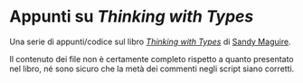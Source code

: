 # Appunti su _Thinking with Types_

Una serie di appunti/codice sul libro [_Thinking with Types_](https://thinkingwithtypes.com/) di [Sandy Maguire](https://github.com/isovector). 

Il contenuto dei file non è certamente completo rispetto a quanto presentato nel libro, né sono sicuro che la metà dei commenti negli script siano corretti. 

